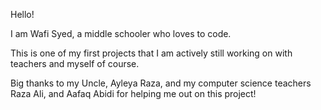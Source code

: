 Hello!

I am Wafi Syed, a middle schooler who loves to code.

This is one of my first projects that I am actively still working on with teachers and myself of course.

Big thanks to my Uncle, Ayleya Raza, and my computer science teachers Raza Ali, and Aafaq Abidi for helping me out on this project!
